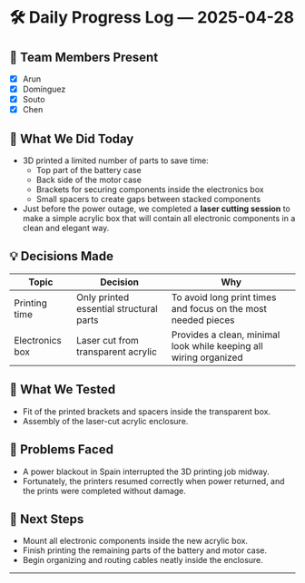# 🛠️ Daily Progress Log — 2025-04-28

## 👥 Team Members Present
- [x] Arun  
- [x] Domínguez  
- [x] Souto  
- [x] Chen  

## 🎯 What We Did Today
- 3D printed a limited number of parts to save time:  
  - Top part of the battery case  
  - Back side of the motor case  
  - Brackets for securing components inside the electronics box  
  - Small spacers to create gaps between stacked components  
- Just before the power outage, we completed a **laser cutting session** to make a simple acrylic box that will contain all electronic components in a clean and elegant way.

## 💡 Decisions Made
| Topic              | Decision                                     | Why                                                                 |
|--------------------|----------------------------------------------|----------------------------------------------------------------------|
| Printing time      | Only printed essential structural parts      | To avoid long print times and focus on the most needed pieces        |
| Electronics box    | Laser cut from transparent acrylic           | Provides a clean, minimal look while keeping all wiring organized    |

## 🧪 What We Tested
- Fit of the printed brackets and spacers inside the transparent box.  
- Assembly of the laser-cut acrylic enclosure.

## 🔧 Problems Faced
- A power blackout in Spain interrupted the 3D printing job midway.  
- Fortunately, the printers resumed correctly when power returned, and the prints were completed without damage.

## 📌 Next Steps
- Mount all electronic components inside the new acrylic box.  
- Finish printing the remaining parts of the battery and motor case.  
- Begin organizing and routing cables neatly inside the enclosure.  

---
